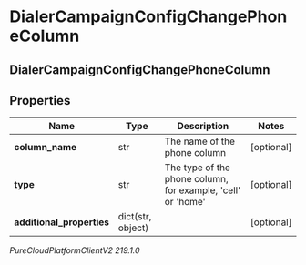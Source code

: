 # DialerCampaignConfigChangePhoneColumn

## DialerCampaignConfigChangePhoneColumn

## Properties

|Name | Type | Description | Notes|
|------------ | ------------- | ------------- | -------------|
| **column_name** | str | The name of the phone column | [optional] |
| **type** | str | The type of the phone column, for example, &#39;cell&#39; or &#39;home&#39; | [optional] |
| **additional_properties** | dict(str, object) |  | [optional] |



_PureCloudPlatformClientV2 219.1.0_
